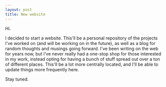 ```yaml
---
layout: post
title: New website
---
```


Hi.

I decided to start a website. This'll be a personal repository of the projects I've worked on (and will be working on in the future), as well as a blog for random thoughts and musings going forward. I've been writing on the web for years now, but I've never really had a one-stop shop for those interested in my work, instead opting for having a bunch of stuff spread out over a ton of different places. This'll be a lot more centrally located, and I'll be able to update things more frequently here.

Stay tuned.
